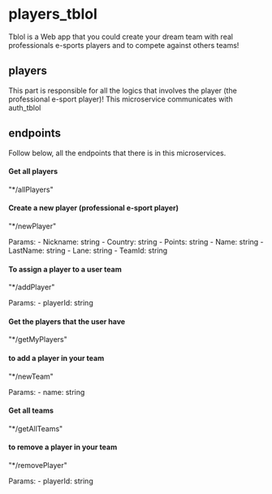 ﻿# players_tblol

Tblol is a Web app that you could create your dream team with real professionals e-sports players and to compete against others teams!

## players
This part is responsible for all the logics that involves the player (the professional e-sport player)! This microservice communicates with auth_tblol

## endpoints
Follow below, all the endpoints that there is in this microservices. 

#### Get all players
"*/allPlayers"

#### Create a new player (professional e-sport player)
"*/newPlayer"

Params: 
   	- Nickname: string
	  - Country: string 
	  - Points: string 
	  - Name: string 
	  - LastName: string 
	  - Lane: string
	  - TeamId: string 

#### To assign a player to a user team
"*/addPlayer"

Params:
     - playerId: string

#### Get the players that the user have 
"*/getMyPlayers"

#### to add a player in your team
"*/newTeam"

Params:
     - name: string

#### Get all teams
"*/getAllTeams"

#### to remove a player in your team
"*/removePlayer"

Params:
     - playerId: string

